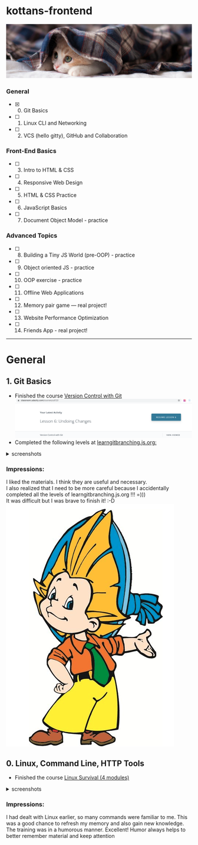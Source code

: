 # kottans-frontend



![screenshot of sample](https://github.com/rpiasetska/kottans-frontend/blob/main/img/kot.jpg)



### General
- [x] 0. Git Basics
- [ ] 1. Linux CLI and Networking
- [ ] 2. VCS (hello gitty), GitHub and Collaboration
### Front-End Basics
- [ ] 3. Intro to HTML & CSS
- [ ] 4. Responsive Web Design
- [ ] 5. HTML & CSS Practice
- [ ] 6. JavaScript Basics
- [ ] 7. Document Object Model - practice
### Advanced Topics
- [ ] 8. Building a Tiny JS World (pre-OOP) - practice
- [ ] 9. Object oriented JS - practice
- [ ] 10. OOP exercise - practice
- [ ] 11. Offline Web Applications
- [ ] 12. Memory pair game — real project!
- [ ] 13. Website Performance Optimization
- [ ] 14. Friends App - real project!
***
General
===============

**1. Git Basics**
--------------
* Finished the course <a href="https://www.udacity.com/course/version-control-with-git--ud123">Version Control with Git</a>
![screenshot of sample](https://github.com/rpiasetska/kottans-frontend/blob/main/git_basics/udacity_course.png)
* Completed the following levels at <a href="https://learngitbranching.js.org/">learngitbranching.js.org:</a>
<details>
  <summary>screenshots</summary>
I. Main: Introduction Sequence
  
![screenshot of sample](https://github.com/rpiasetska/kottans-frontend/blob/main/git_basics/learngit1.png)

II. Remote: Push & Pull -- Git Remotes
  
![screenshot of sample](https://github.com/rpiasetska/kottans-frontend/blob/main/git_basics/learngit2.png)
</details>

### Impressions:
I liked the materials. I think they are useful and necessary.<br> 
I also realized that I need to be more careful because I accidentally completed all the levels of learngitbranching.js.org !!! =))) <br> 
It was difficult but I was brave to finish it! :-D <br> 
![screenshot of sample](https://github.com/rpiasetska/kottans-frontend/blob/main/git_basics/cartoon_hero.png)

**0. Linux, Command Line, HTTP Tools**
--------------
* Finished the course [Linux Survival (4 modules)](https://linuxsurvival.com/)
<details>
  <summary>screenshots</summary>
  
  ![screenshot of sample](https://github.com/rpiasetska/kottans-frontend/blob/main/2_vcs_github_collaboration/Linux_Quiz1.png)
  
  ![screenshot of sample](https://github.com/rpiasetska/kottans-frontend/blob/main/2_vcs_github_collaboration/Linux_Quiz2.png)
  
  ![screenshot of sample](https://github.com/rpiasetska/kottans-frontend/blob/main/2_vcs_github_collaboration/Linux_Quiz3.png)
  
  ![screenshot of sample](https://github.com/rpiasetska/kottans-frontend/blob/main/2_vcs_github_collaboration/Linux_Quiz4.png)
</details>

### Impressions:
I had dealt with Linux earlier, so many commands were familiar to me. This was a good chance to refresh my memory and also gain new knowledge. The training was in a humorous manner. Excellent! Humor always helps to better remember material and keep attention

